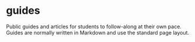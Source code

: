 # guides

Public guides and articles for students to follow-along at their own pace.
Guides are normally written in Markdown and use the standard page layout.
